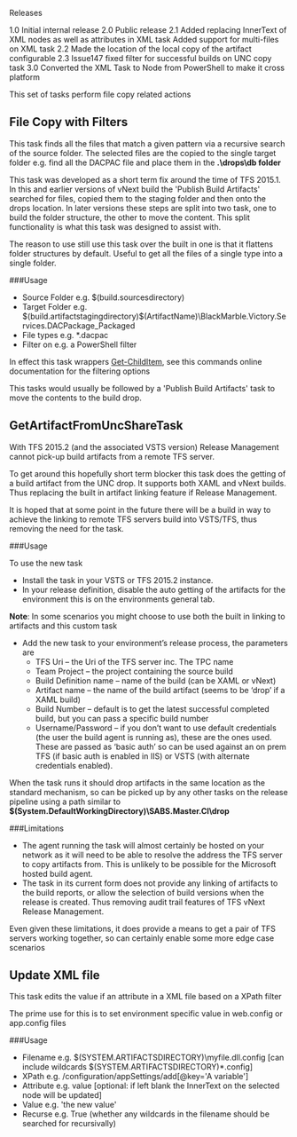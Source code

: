 Releases

1.0 Initial internal release
2.0 Public release
2.1 Added replacing InnerText of XML nodes as well as attributes in XML task
    Added support for multi-files on XML task
2.2 Made the location of the local copy of the artifact configurable
2.3 Issue147 fixed filter for successful builds on UNC copy task
3.0 Converted the XML Task to Node from PowerShell to make it cross platform


This set of tasks perform file copy related actions

## File Copy with Filters 

This task finds all the files that match a given pattern via a recursive search of the source folder. The selected files are the copied to the single target folder e.g. find all the DACPAC file and place them in the **.\drops\db folder**

This task was developed as a short term fix around the time of TFS 2015.1. In this and earlier versions of vNext build the 'Publish Build Artifacts' searched for files, copied them to the staging folder and then onto the drops location. In later versions these steps are split into two task, one to build the folder structure, the other to move the content. This split functionality is what this task was designed to assist with. 

The reason to use still use this task over the built in one is that it flattens folder structures by default. Useful to get all the files of a single type into a single folder. 

###Usage

- Source Folder e.g. $(build.sourcesdirectory)
- Target Folder e.g. $(build.artifactstagingdirectory)\$(ArtifactName)\BlackMarble.Victory.Services.DACPackage_Packaged
- File types e.g. *.dacpac
- Filter on e.g. a PowerShell filter

In effect this task wrappers [Get-ChildItem](https://technet.microsoft.com/en-us/library/hh849800.aspx), see this commands online documentation for the filtering options

This tasks would usually be followed by a 'Publish Build Artifacts' task to move the contents to the build drop. 

## GetArtifactFromUncShareTask 

With TFS 2015.2 (and the associated VSTS version) Release Management cannot pick-up build artifacts from a remote TFS server.

To get around this hopefully short term blocker this task does the getting of a build artifact from the UNC drop. It supports both XAML and vNext builds. Thus replacing the built in artifact linking feature if Release Management.

It is hoped that at some point in the future there will be a build in way to achieve the linking to remote TFS servers build into VSTS/TFS, thus removing the need for the task.

###Usage

To use the new task

- Install the task in your VSTS or TFS 2015.2 instance.
- In your release definition, disable the auto getting of the artifacts for the environment this is on the environments general tab. 

**Note**: In some scenarios you might choose to use both the built in linking to artifacts and this custom task

- Add the new task to your environment’s release process, the parameters are
	- TFS Uri – the Uri of the TFS server inc. The TPC name
	- Team Project – the project containing the source build
	- Build Definition name – name of the build (can be XAML or vNext)
	- Artifact name – the name of the build artifact (seems to be ‘drop’ if a XAML build)
	- Build Number – default is to get the latest successful completed build, but you can pass a specific build number
	- Username/Password – if you don’t want to use default credentials (the user the build agent is running as), these are the ones used. These are passed as ‘basic auth’ so can be used against an on prem TFS (if basic auth is enabled in IIS)  or VSTS (with alternate credentials enabled).

When the task runs it should drop artifacts in the same location as the standard mechanism, so can be picked up by any other tasks on the release pipeline using a path similar to **$(System.DefaultWorkingDirectory)\SABS.Master.CI\drop**

###Limitations

- The agent running the task will almost certainly be hosted on your network as it will need to be able to resolve the address the TFS server to copy artifacts from. This is unlikely to be possible for the Microsoft hosted build agent.
- The task in its current form does not provide any linking of artifacts to the build reports, or allow the selection of build versions when the release is created. Thus removing audit trail features of TFS vNext Release Management.

Even given these limitations, it does provide a means to get a pair of TFS servers working together, so can certainly enable some more edge case scenarios 

## Update XML file 

This task edits the value if an attribute in a XML file based on a XPath filter

The prime use for this is to set environment specific value in web.config or app.config files

###Usage

- Filename e.g. $(SYSTEM.ARTIFACTSDIRECTORY)\myfile.dll.config [can include wildcards $(SYSTEM.ARTIFACTSDIRECTORY)\*.config]
- XPath e.g. /configuration/appSettings/add[@key='A variable']
- Attribute e.g. value [optional: if left blank the InnerText on the selected node will be updated]
- Value e.g. 'the new value'
- Recurse e.g. True (whether any wildcards in the filename should be searched for recursivally)
